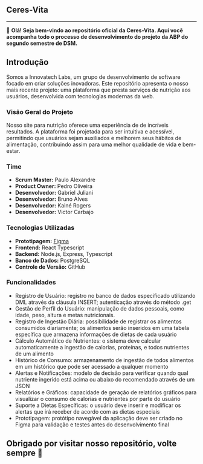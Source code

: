 ## Ceres-Vita


---

👋 **Olá! Seja bem-vindo ao repositório oficial da Ceres-Vita. Aqui você acompanha todo o processo de desenvolvimento do projeto da ABP do segundo semestre de DSM.**

## Introdução
Somos a Innovatech Labs, um grupo de desenvolvimento de software focado em criar soluções inovadoras. Este repositório apresenta o nosso mais recente projeto: uma plataforma que presta serviços de nutrição aos usuários, desenvolvida com tecnologias modernas da web.

### Visão Geral do Projeto
Nosso site para nutrição oferece uma experiência de de incríveis resultados. A plataforma foi projetada para ser intuitiva e acessível, permitindo que usuários sejam auxiliados e melhorem seus hábitos de alimentação, contribuindo assim para uma melhor qualidade
de vida e bem-estar.



### Time
- **Scrum Master:** Paulo Alexandre
- **Product Owner:** Pedro Oliveira
- **Desenvolvedor:** Gabriel Juliani
- **Desenvolvedor:** Bruno Alves
- **Desenvolvedor:** Kainé Rogers
- **Desenvolvedor:** Victor Carbajo


### Tecnologias Utilizadas
- **Prototipagem:** [Figma]()
- **Frontend:** React Typescript
- **Backend:** Node.js, Express, Typescript
- **Banco de Dados:** PostgreSQL
- **Controle de Versão:** GitHub


### Funcionalidades
- Registro de Usuário: registro no banco de dados especificado utilizando DML através da cláusula INSERT; autenticação através do método .get
- Gestão de Perfil do Usuário: manipulação de dados pessoais, como idade, peso, altura e metas nutricionais.
- Registro de Ingestão Diária: possibilidade de registrar os alimentos consumidos diariamente; os alimentos serão inseridos em uma tabela específica que armazena informações de dietas de cada usuário
- Cálculo Automático de Nutrientes: o sistema deve calcular automaticamente a ingestão de calorias, proteínas, e todos nutrientes de um alimento
- Histórico de Consumo: armazenamento de ingestão de todos alimentos em um histórico que pode ser acessado a qualquer momento
- Alertas e Notificações: modelo de decisão para verificar quando qual nutriente ingerido está acima ou abaixo do recomendado através de um JSON
- Relatórios e Gráficos: capacidade de geração de relatórios gráficos para visualizar o consumo de calorias e nutrientes por parte do usuário
- Suporte a Dietas Específicas: o usuário deve inserir e modificar os alertas que irá receber de acordo com as dietas especiais
- Prototipagem: protótipo navegável da aplicação deve ser criado no Figma para validação e testes antes do desenvolvimento final 


## Obrigado por visitar nosso repositório, volte sempre 👋
